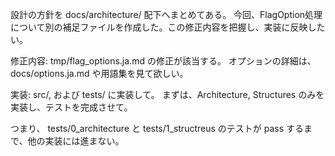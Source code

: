 設計の方針を docs/architecture/ 配下へまとめてある。
今回、FlagOption処理について別の補足ファイルを作成した。この修正内容を把握し、実装に反映したい。

修正内容:
tmp/flag_options.ja.md の修正が該当する。
オプションの詳細は、 docs/options.ja.md や用語集を見て欲しい。


実装:
src/, および tests/ に実装して。
まずは、Architecture, Structures のみを実装し、テストを完成させて。

つまり、 tests/0_architecture と tests/1_structreus のテストが pass するまで、他の実装には進まない。

